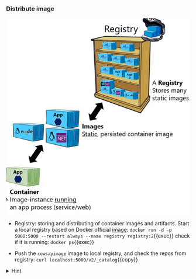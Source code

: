 ### Distribute image

![Scan results](./assets/dockertaxonomy.png)

* Registry: storing and distributing of container images and artifacts. Start a local registry based on Docker official [image](https://hub.docker.com/_/registry): `docker run -d -p 5000:5000 --restart always --name registry registry:2`{{exec}} check if it is running: `docker ps`{{exec}}

* Push the `cowsayimage` image to local registry, and check the repos from registry: `curl localhost:5000/v2/_catalog`{{copy}}

<details>
<summary>Hint</summary>
 Retag image <code>docker tag cowsayimage localhost:5000/cowsayimage:1.0</code> push it to registry: <code>docker push localhost:5000/cowsayimage:1.0</code>
</details>